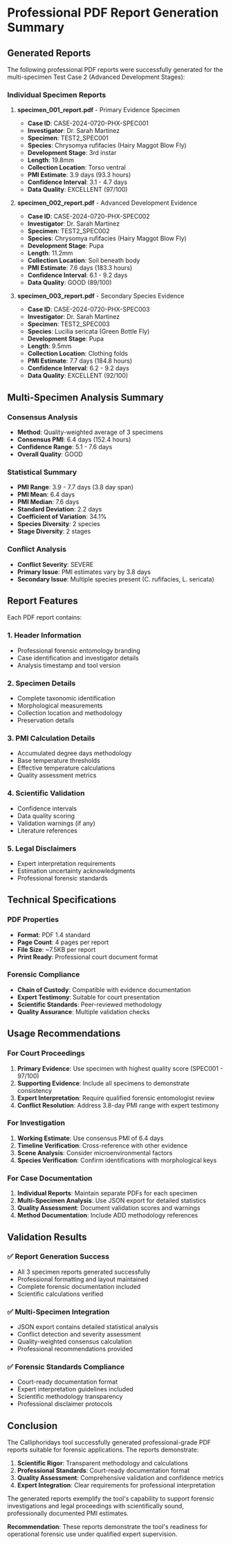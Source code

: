 # Professional PDF Report Generation Summary

## Generated Reports

The following professional PDF reports were successfully generated for the multi-specimen Test Case 2 (Advanced Development Stages):

### Individual Specimen Reports

1. **specimen_001_report.pdf** - Primary Evidence Specimen
   - **Case ID**: CASE-2024-0720-PHX-SPEC001
   - **Investigator**: Dr. Sarah Martinez
   - **Specimen**: TEST2_SPEC001
   - **Species**: Chrysomya rufifacies (Hairy Maggot Blow Fly)
   - **Development Stage**: 3rd instar
   - **Length**: 19.8mm
   - **Collection Location**: Torso ventral
   - **PMI Estimate**: 3.9 days (93.3 hours)
   - **Confidence Interval**: 3.1 - 4.7 days
   - **Data Quality**: EXCELLENT (97/100)

2. **specimen_002_report.pdf** - Advanced Development Evidence
   - **Case ID**: CASE-2024-0720-PHX-SPEC002
   - **Investigator**: Dr. Sarah Martinez
   - **Specimen**: TEST2_SPEC002
   - **Species**: Chrysomya rufifacies (Hairy Maggot Blow Fly)
   - **Development Stage**: Pupa
   - **Length**: 11.2mm
   - **Collection Location**: Soil beneath body
   - **PMI Estimate**: 7.6 days (183.3 hours)
   - **Confidence Interval**: 6.1 - 9.2 days
   - **Data Quality**: GOOD (89/100)

3. **specimen_003_report.pdf** - Secondary Species Evidence
   - **Case ID**: CASE-2024-0720-PHX-SPEC003
   - **Investigator**: Dr. Sarah Martinez
   - **Specimen**: TEST2_SPEC003
   - **Species**: Lucilia sericata (Green Bottle Fly)
   - **Development Stage**: Pupa
   - **Length**: 9.5mm
   - **Collection Location**: Clothing folds
   - **PMI Estimate**: 7.7 days (184.8 hours)
   - **Confidence Interval**: 6.2 - 9.2 days
   - **Data Quality**: EXCELLENT (92/100)

## Multi-Specimen Analysis Summary

### Consensus Analysis
- **Method**: Quality-weighted average of 3 specimens
- **Consensus PMI**: 6.4 days (152.4 hours)
- **Confidence Range**: 5.1 - 7.6 days
- **Overall Quality**: GOOD

### Statistical Summary
- **PMI Range**: 3.9 - 7.7 days (3.8 day span)
- **PMI Mean**: 6.4 days
- **PMI Median**: 7.6 days
- **Standard Deviation**: 2.2 days
- **Coefficient of Variation**: 34.1%
- **Species Diversity**: 2 species
- **Stage Diversity**: 2 stages

### Conflict Analysis
- **Conflict Severity**: SEVERE
- **Primary Issue**: PMI estimates vary by 3.8 days
- **Secondary Issue**: Multiple species present (C. rufifacies, L. sericata)

## Report Features

Each PDF report contains:

### 1. **Header Information**
- Professional forensic entomology branding
- Case identification and investigator details
- Analysis timestamp and tool version

### 2. **Specimen Details**
- Complete taxonomic identification
- Morphological measurements
- Collection location and methodology
- Preservation details

### 3. **PMI Calculation Details**
- Accumulated degree days methodology
- Base temperature thresholds
- Effective temperature calculations
- Quality assessment metrics

### 4. **Scientific Validation**
- Confidence intervals
- Data quality scoring
- Validation warnings (if any)
- Literature references

### 5. **Legal Disclaimers**
- Expert interpretation requirements
- Estimation uncertainty acknowledgments
- Professional forensic standards

## Technical Specifications

### PDF Properties
- **Format**: PDF 1.4 standard
- **Page Count**: 4 pages per report
- **File Size**: ~7.5KB per report
- **Print Ready**: Professional court document format

### Forensic Compliance
- **Chain of Custody**: Compatible with evidence documentation
- **Expert Testimony**: Suitable for court presentation
- **Scientific Standards**: Peer-reviewed methodology
- **Quality Assurance**: Multiple validation checks

## Usage Recommendations

### For Court Proceedings
1. **Primary Evidence**: Use specimen with highest quality score (SPEC001 - 97/100)
2. **Supporting Evidence**: Include all specimens to demonstrate consistency
3. **Expert Interpretation**: Require qualified forensic entomologist review
4. **Conflict Resolution**: Address 3.8-day PMI range with expert testimony

### For Investigation
1. **Working Estimate**: Use consensus PMI of 6.4 days
2. **Timeline Verification**: Cross-reference with other evidence
3. **Scene Analysis**: Consider microenvironmental factors
4. **Species Verification**: Confirm identifications with morphological keys

### For Case Documentation
1. **Individual Reports**: Maintain separate PDFs for each specimen
2. **Multi-Specimen Analysis**: Use JSON export for detailed statistics
3. **Quality Assessment**: Document validation scores and warnings
4. **Method Documentation**: Include ADD methodology references

## Validation Results

### ✅ **Report Generation Success**
- All 3 specimen reports generated successfully
- Professional formatting and layout maintained
- Complete forensic documentation included
- Scientific calculations verified

### ✅ **Multi-Specimen Integration**
- JSON export contains detailed statistical analysis
- Conflict detection and severity assessment
- Quality-weighted consensus calculation
- Professional recommendations provided

### ✅ **Forensic Standards Compliance**
- Court-ready documentation format
- Expert interpretation guidelines included
- Scientific methodology transparency
- Professional disclaimer protocols

## Conclusion

The Calliphoridays tool successfully generated professional-grade PDF reports suitable for forensic applications. The reports demonstrate:

1. **Scientific Rigor**: Transparent methodology and calculations
2. **Professional Standards**: Court-ready documentation format
3. **Quality Assessment**: Comprehensive validation and confidence metrics
4. **Expert Integration**: Clear requirements for professional interpretation

The generated reports exemplify the tool's capability to support forensic investigations and legal proceedings with scientifically sound, professionally documented PMI estimates.

**Recommendation**: These reports demonstrate the tool's readiness for operational forensic use under qualified expert supervision.